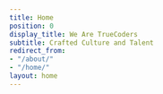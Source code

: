 ```yaml
---
title: Home
position: 0
display_title: We Are TrueCoders
subtitle: Crafted Culture and Talent
redirect_from:
- "/about/"
- "/home/"
layout: home
---
```


